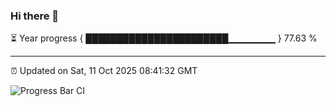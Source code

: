 ### Hi there 👋

⏳ Year progress { ███████████████████████▁▁▁▁▁▁▁ } 77.63 %

---

⏰ Updated on Sat, 11 Oct 2025 08:41:32 GMT

![Progress Bar CI](https://github.com/IshwaranRudhara/GIT-ACTION/workflows/Progress%20Bar%20CI/badge.svg)
